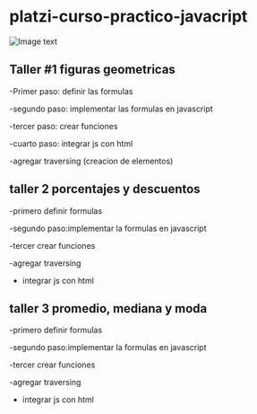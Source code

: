 # platzi-curso-practico-javacript

![Image text](https://github.com/nicolasbetancurpavas/Img-Readme/tree/main/IMG/figuras.webp)

## Taller #1 figuras geometricas

-Primer paso: definir las formulas

-segundo paso: implementar las formulas en javascript

-tercer paso: crear funciones

-cuarto paso: integrar js con html

-agregar traversing  (creacion de elementos)


## taller 2 porcentajes y descuentos 

-primero definir formulas

-segundo paso:implementar la formulas en javascript

-tercer crear funciones

-agregar traversing 

- integrar js con html

## taller 3 promedio, mediana y moda 

-primero definir formulas

-segundo paso:implementar la formulas en javascript

-tercer crear funciones

-agregar traversing 

- integrar js con html

